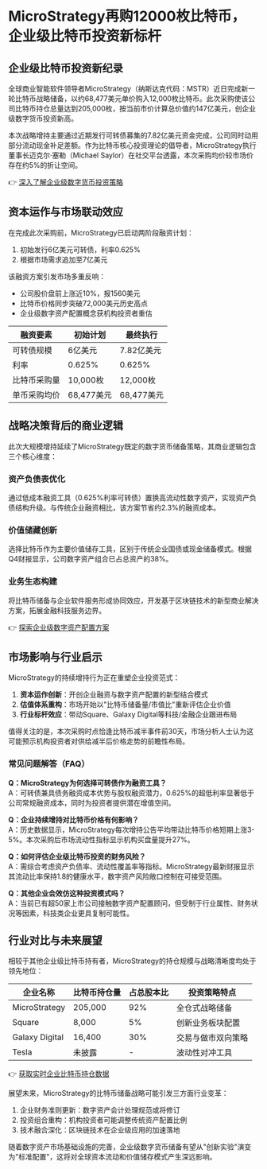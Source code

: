 # MicroStrategy再购12000枚比特币，企业级比特币投资新标杆

## 企业级比特币投资新纪录
全球商业智能软件领导者MicroStrategy（纳斯达克代码：MSTR）近日完成新一轮比特币战略储备，以约68,477美元单价购入12,000枚比特币。此次采购使该公司比特币持仓总量达到205,000枚，按当前市价计算总价值约147亿美元，创企业级数字货币投资新高。

本次战略增持主要通过近期发行可转债募集的7.82亿美元资金完成，公司同时动用部分流动现金补足差额。作为比特币核心投资理论的倡导者，MicroStrategy执行董事长迈克尔·塞勒（Michael Saylor）在社交平台透露，本次采购均价较市场价存在约5%的折让空间。

👉 [深入了解企业级数字货币投资策略](https://bit.ly/okx_welcome)

## 资本运作与市场联动效应
在完成此次采购前，MicroStrategy已启动两阶段融资计划：
1. 初始发行6亿美元可转债，利率0.625%
2. 根据市场需求追加至7亿美元

该融资方案引发市场多重反响：
- 公司股价盘前上涨近10%，报1560美元
- 比特币价格同步突破72,000美元历史高点
- 企业级数字资产配置概念获机构投资者重估

| 融资要素        | 初始计划 | 最终执行 |
|-----------------|----------|----------|
| 可转债规模      | 6亿美元  | 7.82亿美元|
| 利率            | 0.625%   | 0.625%   |
| 比特币采购量    | 10,000枚 | 12,000枚 |
| 单币采购均价    | 68,477美元| 68,477美元|

## 战略决策背后的商业逻辑
此次大规模增持延续了MicroStrategy既定的数字货币储备策略，其商业逻辑包含三个核心维度：

### 资产负债表优化
通过低成本融资工具（0.625%利率可转债）置换高流动性数字资产，实现资产负债结构升级。与传统企业融资相比，该方案节省约2.3%的融资成本。

### 价值储藏创新
选择比特币作为主要价值储存工具，区别于传统企业国债或现金储备模式。根据Q4财报显示，公司数字资产组合已占总资产的38%。

### 业务生态构建
将比特币储备与企业软件服务形成协同效应，开发基于区块链技术的新型商业解决方案，拓展金融科技服务边界。

👉 [探索企业级数字资产配置方案](https://bit.ly/okx_welcome)

## 市场影响与行业启示
MicroStrategy的持续增持行为正在重塑企业投资范式：

1. **资本运作创新**：开创企业融资与数字资产配置的新型结合模式
2. **估值体系重构**：市场开始以"比特币储备量/市值比"重新评估企业价值
3. **行业标杆效应**：带动Square、Galaxy Digital等科技/金融企业跟进布局

值得关注的是，本次采购时点恰逢比特币减半事件前30天，市场分析人士认为这可能预示机构投资者对供给减半后价格走势的前瞻性布局。

### 常见问题解答（FAQ）

**Q：MicroStrategy为何选择可转债作为融资工具？**  
A：可转债兼具债务融资成本优势与股权融资潜力，0.625%的超低利率显著低于公司常规融资成本，同时为投资者提供潜在增值空间。

**Q：企业持续增持对比特币价格有何影响？**  
A：历史数据显示，MicroStrategy每次增持公告平均带动比特币价格短期上涨3-5%。本次采购后市场流动性指标显示机构买盘量提升27%。

**Q：如何评估企业级比特币投资的财务风险？**  
A：需综合考虑资产负债率、流动性覆盖率等指标。MicroStrategy最新财报显示其流动比率保持1.8的健康水平，数字资产风险敞口控制在可接受范围。

**Q：其他企业会效仿这种投资模式吗？**  
A：当前已有超50家上市公司接触数字资产配置顾问，但受制于行业属性、财务状况等因素，科技类企业更具复制可能性。

## 行业对比与未来展望
相较于其他企业级比特币持有者，MicroStrategy的持仓规模与战略清晰度均处于领先地位：

| 企业名称       | 比特币持仓量 | 占总股本比 | 投资策略特点             |
|----------------|--------------|------------|--------------------------|
| MicroStrategy  | 205,000      | 92%        | 全仓式战略储备           |
| Square         | 8,000        | 5%         | 创新业务板块配置         |
| Galaxy Digital | 16,400       | 30%        | 交易与做市双向策略       |
| Tesla          | 未披露       | -          | 波动性对冲工具           |

👉 [获取实时企业比特币持仓数据](https://bit.ly/okx_welcome)

展望未来，MicroStrategy的比特币储备战略可能引发三方面行业变革：
1. 企业财务准则更新：数字资产会计处理规范或将修订
2. 投资组合重构：机构投资者可能调整传统资产配置比例
3. 技术融合深化：区块链技术在企业级应用的加速落地

随着数字资产市场基础设施的完善，企业级数字货币储备有望从"创新实验"演变为"标准配置"，这将对全球资本流动和价值储存模式产生深远影响。